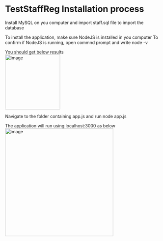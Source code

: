 # TestStaffReg Installation process

Install MySQL on you computer and import staff.sql file to import the database

To install the application, make sure NodeJS is installed in you computer
To confirm if NodeJS is running, open commnd prompt and write node -v 

You should get below results <br>
<img width="179" alt="image" src="https://github.com/user-attachments/assets/b30dad4e-8dbb-4d3d-92cd-32930780619f" />

Navigate to the folder containing app.js and run node app.js

The application will run using localhost:3000 as below <br>
<img width="352" alt="image" src="https://github.com/user-attachments/assets/df4dc018-5d1f-4898-b2dd-47338b55fdf0" />




